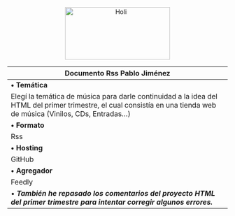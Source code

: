 <div align="center">
  <img src="https://videothumbcdn.prezi.com/o30ffgv3squ_/thumbnail.0000002.jpg" alt="Holi" width="240" height="120">
</div>

| Documento Rss Pablo Jiménez |
|----------|
| **•	Temática**|
|Elegí la temática de música para darle continuidad a la idea del HTML del primer trimestre, el cual consistía en una tienda web de música (Vinilos, CDs, Entradas…)|
| **•	Formato**   |
|Rss    |
| **•	Hosting**|	
|GitHub |
| **•	Agregador**  |
|Feedly |
| • _**También he repasado los comentarios del proyecto HTML del primer trimestre para intentar corregir algunos errores.**_ |







